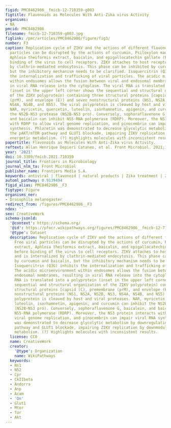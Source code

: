 ```yaml
---
figid: PMC8462986__fmicb-12-710359-g003
figtitle: Flavonoids as Molecules With Anti-Zika virus Activity
organisms:
- NA
pmcid: PMC8462986
filename: fmicb-12-710359-g003.jpg
figlink: /pmc/articles/PMC8462986/figure/fig3/
number: F3
caption: Replication cycle of ZIKV and the actions of different flavonoids. Free viral
  particles can be disrupted by the actions of curcumin, Psiloxylon mauritianum extract,
  Aphloia theiformis extract, baicalin, and epigallocatechin gallate (EGCG) before
  binding of the virus to cell receptors. ZIKV attaches to host receptors and is internalized
  by clathrin-mediated endocytosis. This phase can be inhibited by curcumin and baicalin,
  but the inhibitory mechanism needs to be clarified. Isoquercitrin (Q3G) inhibits
  the internalization and trafficking of viral particles. The acidic microenvironment
  within endosomes allows the fusion between viral and endosomal membranes, resulting
  in viral RNA release into the cytoplasm. The viral RNA is translated into a polyprotein
  (inset in the upper left corner shows the sequential and structural organization
  of the ZIKV polyprotein) containing three structural proteins [capsid (C), premembrane
  (prM), and envelope (E)] and seven nonstructural proteins (NS1, NS2A, NS2B, NS3,
  NS4A, NS4B, and NS5). The viral polyprotein is cleaved by host and viral proteases.
  NAR, myricetin, quercetin, luteolin, isorhamnetin, apigenin, and curcumin can inhibit
  the NS2B-NS3 protease (NS2B-NS3 pro). Conversely, sophoraflavenone G, baicalein,
  and baicalin can inhibit NS5-RNA polymerase (RDRP). Moreover, the NS3 protein interacts
  with RDRP to allow viral genome replication, and pinocembrin can impair viral RNA
  synthesis. Phloretin was demonstrated to decrease glycolytic metabolism by downregulating
  the pAKT/mTOR pathway and GLUT1 blockade, impairing ZIKV replication by downmodulating
  energetic metabolism. (?) Highlights molecules with inconsistent results.
papertitle: Flavonoids as Molecules With Anti-Zika virus Activity.
reftext: Allan Henrique Depieri Cataneo, et al. Front Microbiol. 2021;12:710359.
year: '2021'
doi: 10.3389/fmicb.2021.710359
journal_title: Frontiers in Microbiology
journal_nlm_ta: Front Microbiol
publisher_name: Frontiers Media S.A.
keywords: antiviral | flavonoid | natural products | Zika treatment | Zika virus
automl_pathway: 0.9139494
figid_alias: PMC8462986__F3
figtype: Figure
organisms_ner:
- Drosophila melanogaster
redirect_from: /figures/PMC8462986__F3
ndex: ''
seo: CreativeWork
schema-jsonld:
  '@context': https://schema.org/
  '@id': https://pfocr.wikipathways.org/figures/PMC8462986__fmicb-12-710359-g003.html
  '@type': Dataset
  description: Replication cycle of ZIKV and the actions of different flavonoids.
    Free viral particles can be disrupted by the actions of curcumin, Psiloxylon mauritianum
    extract, Aphloia theiformis extract, baicalin, and epigallocatechin gallate (EGCG)
    before binding of the virus to cell receptors. ZIKV attaches to host receptors
    and is internalized by clathrin-mediated endocytosis. This phase can be inhibited
    by curcumin and baicalin, but the inhibitory mechanism needs to be clarified.
    Isoquercitrin (Q3G) inhibits the internalization and trafficking of viral particles.
    The acidic microenvironment within endosomes allows the fusion between viral and
    endosomal membranes, resulting in viral RNA release into the cytoplasm. The viral
    RNA is translated into a polyprotein (inset in the upper left corner shows the
    sequential and structural organization of the ZIKV polyprotein) containing three
    structural proteins [capsid (C), premembrane (prM), and envelope (E)] and seven
    nonstructural proteins (NS1, NS2A, NS2B, NS3, NS4A, NS4B, and NS5). The viral
    polyprotein is cleaved by host and viral proteases. NAR, myricetin, quercetin,
    luteolin, isorhamnetin, apigenin, and curcumin can inhibit the NS2B-NS3 protease
    (NS2B-NS3 pro). Conversely, sophoraflavenone G, baicalein, and baicalin can inhibit
    NS5-RNA polymerase (RDRP). Moreover, the NS3 protein interacts with RDRP to allow
    viral genome replication, and pinocembrin can impair viral RNA synthesis. Phloretin
    was demonstrated to decrease glycolytic metabolism by downregulating the pAKT/mTOR
    pathway and GLUT1 blockade, impairing ZIKV replication by downmodulating energetic
    metabolism. (?) Highlights molecules with inconsistent results.
  license: CC0
  name: CreativeWork
  creator:
    '@type': Organization
    name: WikiPathways
  keywords:
  - Ns1
  - N52
  - Cpr
  - CkIIbeta
  - Andorra
  - Anp
  - Acam
  - 'On'
  - Glut1
  - Mtor
  - Tor
  - Akt
---
```

